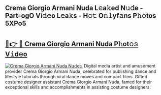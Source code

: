 ## Crema Giorgio Armani Nuda L𝚎a𝚔ed N𝚞𝚍e - Part-ogO Vi𝚍𝚎o L𝚎a𝚔s - H𝚘𝚝 O𝚗𝚕yf𝚊ns P𝚑𝚘tos 5XPo5

# <h2><a href="http://kfbtv5k.oniu.top/?m=Crema+Giorgio+Armani+Nuda">🔗👉 🔴 Crema Giorgio Armani Nuda P𝚑ot𝚘𝚜 V𝚒d𝚎o</a></h2>

[![Crema Giorgio Armani Nuda Nu𝚍e𝚜](https://i.imgur.com/0qMVB7G.gif)](http://kfbtv5k.oniu.top/?m=Crema+Giorgio+Armani+Nuda)
Digital media artist and amusement provider Crema Giorgio Armani Nuda, celebrated for publishing dance and lifestyle tutorials through viral dance moves and compact films. Gifted costume designer assistant Crema Giorgio Armani Nuda, famed for their exceptional skills and accomplishments in assisting costume designers.  
